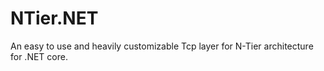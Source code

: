 # NTier.NET
An easy to use and heavily customizable Tcp layer for N-Tier architecture for .NET core.
